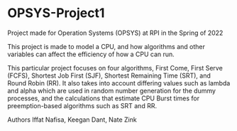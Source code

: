 # OPSYS-Project1

Project made for Operation Systems (OPSYS) at RPI in the Spring of 2022

This project is made to model a CPU, and how algorithms and other variables
can affect the efficiency of how a CPU can run.

This particular project focuses on four algorithms, First Come, First Serve
(FCFS), Shortest Job First (SJF), Shortest Remaining Time (SRT), and Round
Robin (RR). It also takes into account differing values such as lambda and
alpha which are used in random number generation for the dummy processes,
and the calculations that estimate CPU Burst times for preemption-based
algorithms such as SRT and RR.

Authors
Iffat Nafisa, Keegan Dant, Nate Zink
